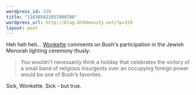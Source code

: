 ```yaml
--- 
wordpress_id: 319
title: "110305822857400786"
wordpress_url: http://blog.6thdensity.net/?p=319
layout: post
---
```

Heh heh heh... <a href="http://www.wonkette.com/">Wonkette</a> comments on Bush's participation in the Jewish Menorah lighting ceremony thusly:<blockquote>You wouldn't necessarily think a holiday that celebrates the victory of a small band of religious insurgents over an occupying foreign power would be one of Bush's favorites.</blockquote>Sick, Wonkette.  Sick - but true.
